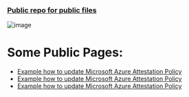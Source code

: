 ### [Public repo for public files](https://pavel-petrenko.github.io/public/)

![image](https://user-images.githubusercontent.com/13743374/170534738-b19d4409-2e02-46f5-acf1-395f03468bd0.png)

Some Public Pages:
===

- [Example how to update Microsoft Azure Attestation Policy](https://pavel-petrenko.github.io/public/docs/2023-12-03%20Example%20how%20to%20update%20Microsoft%20Azure%20Attestation%20Policy)
- [Example how to update Microsoft Azure Attestation Policy](https://pavel-petrenko.github.io/public/docs/2023-12-03%20Example%20how%20to%20update%20Microsoft%20Azure%20Attestation%20Policy)
- [Example how to update Microsoft Azure Attestation Policy](https://pavel-petrenko.github.io/public/docs/2023-12-03%20Example%20how%20to%20update%20Microsoft%20Azure%20Attestation%20Policy)

